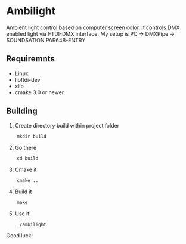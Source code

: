 # Ambilight

Ambient light control based on computer screen color.
It controls DMX enabled light via FTDI-DMX interface.
My setup is PC -> DMXPipe -> SOUNDSATION PAR64B-ENTRY

## Requiremnts
- Linux
- libftdi-dev
- xlib
- cmake 3.0 or newer

## Building
1. Create directory build within project folder
```    
    mkdir build
```
2. Go there
```    
    cd build
```
3. Cmake it
```    
    cmake ..
```
4. Build it
```    
    make
```
5. Use it!
```    
    ./ambilight
```

Good luck!
